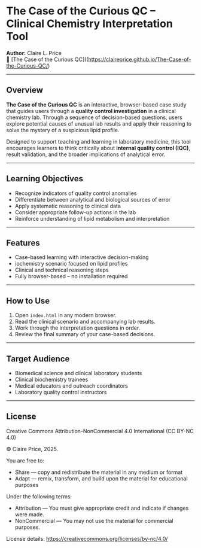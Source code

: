 # The Case of the Curious QC – Clinical Chemistry Interpretation Tool

**Author:** Claire L. Price  
🔗 [The Case of the Curious QC]((https://claireprice.github.io/The-Case-of-the-Curious-QC/)

---

## Overview

**The Case of the Curious QC** is an interactive, browser-based case study that guides users through a **quality control investigation** in a clinical chemistry lab. Through a sequence of decision-based questions, users explore potential causes of unusual lab results and apply their reasoning to solve the mystery of a suspicious lipid profile.

Designed to support teaching and learning in laboratory medicine, this tool encourages learners to think critically about **internal quality control (IQC)**, result validation, and the broader implications of analytical error.

---

## Learning Objectives

- Recognize indicators of quality control anomalies  
- Differentiate between analytical and biological sources of error  
- Apply systematic reasoning to clinical data  
- Consider appropriate follow-up actions in the lab  
- Reinforce understanding of lipid metabolism and interpretation

---

## Features

- Case-based learning with interactive decision-making  
- iochemistry scenario focused on lipid profiles  
- Clinical and technical reasoning steps   
- Fully browser-based – no installation required

---

## How to Use

1. Open `index.html` in any modern browser.  
2. Read the clinical scenario and accompanying lab results.  
3. Work through the interpretation questions in order.  
4. Review the final summary of your case-based decisions.

---

## Target Audience

- Biomedical science and clinical laboratory students  
- Clinical biochemistry trainees  
- Medical educators and outreach coordinators  
- Laboratory quality control instructors  

---

## License

Creative Commons Attribution-NonCommercial 4.0 International (CC BY-NC 4.0)

© Claire Price, 2025.

You are free to:
- Share — copy and redistribute the material in any medium or format
- Adapt — remix, transform, and build upon the material for educational purposes

Under the following terms:
- Attribution — You must give appropriate credit and indicate if changes were made.
- NonCommercial — You may not use the material for commercial purposes.

License details: https://creativecommons.org/licenses/by-nc/4.0/



